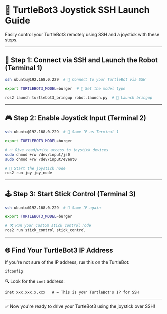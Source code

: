 
# 🐢 TurtleBot3 Joystick SSH Launch Guide

Easily control your TurtleBot3 remotely using SSH and a joystick with these steps.

---

## 🔌 Step 1: Connect via SSH and Launch the Robot (Terminal 1)

```bash
ssh ubuntu@192.168.0.229  # 📡 Connect to your TurtleBot via SSH

export TURTLEBOT3_MODEL=burger  # 🧠 Set the model type

ros2 launch turtlebot3_bringup robot.launch.py  # 🚀 Launch bringup
```

---

## 🎮 Step 2: Enable Joystick Input (Terminal 2)

```bash
ssh ubuntu@192.168.0.229  # 📡 Same IP as Terminal 1

export TURTLEBOT3_MODEL=burger

# ✅ Give read/write access to joystick devices
sudo chmod +rw /dev/input/js0
sudo chmod +rw /dev/input/event0

# 🚀 Start the joystick node
ros2 run joy joy_node
```

---

## 🕹️ Step 3: Start Stick Control (Terminal 3)

```bash
ssh ubuntu@192.168.0.229  # 📡 Same IP again

export TURTLEBOT3_MODEL=burger

# 🛠️ Run your custom stick control node
ros2 run stick_control stick_control
```

---

## 🌐 Find Your TurtleBot3 IP Address

If you're not sure of the IP address, run this on the TurtleBot:

```bash
ifconfig
```

🔍 Look for the `inet` address:
```
inet xxx.xxx.x.xxx   # ← This is your TurtleBot's IP for SSH
```

---

✅ Now you're ready to drive your TurtleBot3 using the joystick over SSH!
